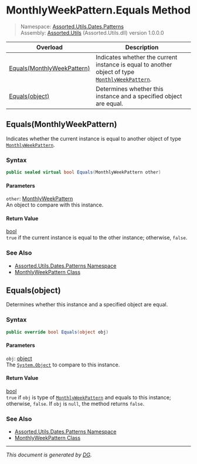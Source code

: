 ﻿# MonthlyWeekPattern.Equals Method

> Namespace: [Assorted.Utils.Dates.Patterns](index.md#assortedutilsdatespatterns-namespace)\
> Assembly: [Assorted.Utils](index.md) (Assorted.Utils.dll) version 1.0.0.0

Overload | Description
--- | ---
[Equals(MonthlyWeekPattern)](Assorted.Utils.Dates.Patterns.MonthlyWeekPattern.Equals.md#equalsmonthlyweekpattern) | Indicates whether the current instance is equal to another object of type [`MonthlyWeekPattern`](Assorted.Utils.Dates.Patterns.MonthlyWeekPattern.md).
[Equals(object)](Assorted.Utils.Dates.Patterns.MonthlyWeekPattern.Equals.md#equalsobject) | Determines whether this instance and a specified object are equal.

## Equals(MonthlyWeekPattern)

Indicates whether the current instance is equal to another object of type [`MonthlyWeekPattern`](Assorted.Utils.Dates.Patterns.MonthlyWeekPattern.md).

### Syntax

```csharp
public sealed virtual bool Equals(MonthlyWeekPattern other)
```

#### Parameters

`other`: [MonthlyWeekPattern](Assorted.Utils.Dates.Patterns.MonthlyWeekPattern.md)\
An object to compare with this instance.

#### Return Value

[bool](https://docs.microsoft.com/en-us/dotnet/api/system.boolean)\
`true` if the current instance is equal to the other instance; otherwise, `false`.

### See Also

- [Assorted.Utils.Dates.Patterns Namespace](index.md#assortedutilsdatespatterns-namespace)
- [MonthlyWeekPattern Class](Assorted.Utils.Dates.Patterns.MonthlyWeekPattern.md)

## Equals(object)

Determines whether this instance and a specified object are equal.

### Syntax

```csharp
public override bool Equals(object obj)
```

#### Parameters

`obj`: [object](https://docs.microsoft.com/en-us/dotnet/api/system.object)\
The [`System.Object`](https://docs.microsoft.com/en-us/dotnet/api/system.object) to compare to this instance.

#### Return Value

[bool](https://docs.microsoft.com/en-us/dotnet/api/system.boolean)\
`true` if `obj` is type of [`MonthlyWeekPattern`](Assorted.Utils.Dates.Patterns.MonthlyWeekPattern.md) and equals to this instance; otherwise, `false`. If `obj` is `null`, the method returns `false`.

### See Also

- [Assorted.Utils.Dates.Patterns Namespace](index.md#assortedutilsdatespatterns-namespace)
- [MonthlyWeekPattern Class](Assorted.Utils.Dates.Patterns.MonthlyWeekPattern.md)

---

_This document is generated by [DG](https://github.com/Khojasteh/dg)._
